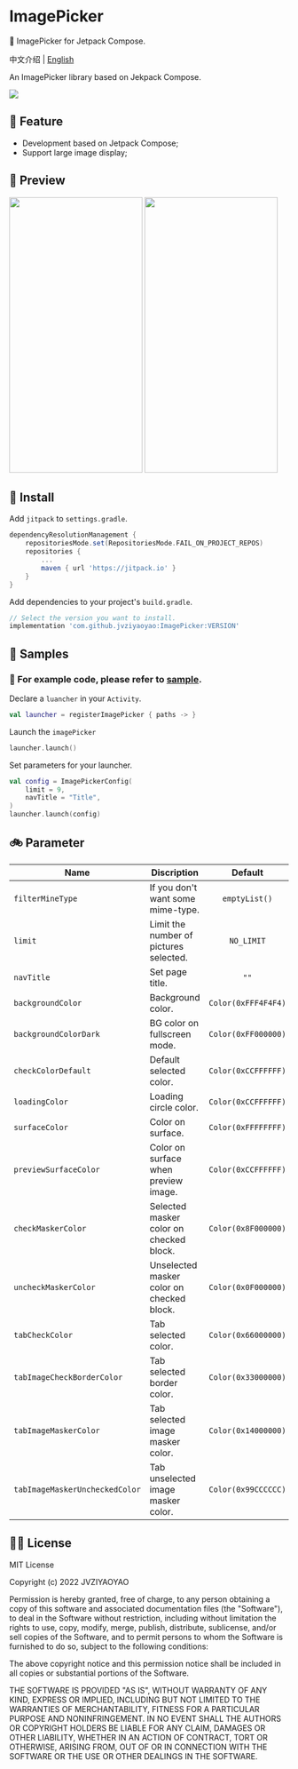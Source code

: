 # ImagePicker
🌆 ImagePicker for Jetpack Compose.

中文介绍 | [English](/README_en.md)

An ImagePicker library based on Jekpack Compose.

[![](https://www.jitpack.io/v/jvziyaoyao/ImagePicker.svg)](https://www.jitpack.io/#jvziyaoyao/ImagePicker)

🚀 Feature
--------
- Development based on Jetpack Compose;
- Support large image display;

🍟 Preview
--------
<img src="doc/preview_02.gif" height="496" width="240"></img>
<img src="doc/preview_01.gif" height="496" width="240"></img>

🎯 Install
--------
Add `jitpack` to `settings.gradle`.
```groovy
dependencyResolutionManagement {
    repositoriesMode.set(RepositoriesMode.FAIL_ON_PROJECT_REPOS)
    repositories {
        ...
        maven { url 'https://jitpack.io' }
    }
}
```
Add dependencies to your project's `build.gradle`.
```gradle
// Select the version you want to install.
implementation 'com.github.jvziyaoyao:ImagePicker:VERSION'
```

🍤 Samples
--------
### 👋 For example code, please refer to [sample](https://github.com/jvziyaoyao/ImagePicker/tree/main/sample).

Declare a `luancher` in your `Activity`.
```kotlin
val launcher = registerImagePicker { paths -> }
```
Launch the `imagePicker`
```kotlin
launcher.launch()
```
Set parameters for your launcher.
```kotlin
val config = ImagePickerConfig(
    limit = 9,
    navTitle = "Title",
)
launcher.launch(config)
```
🚲 Parameter
--------
| Name | Discription | Default |
| --- | --- | :---: |
| `filterMineType` | If you don't want some mime-type. | `emptyList()` |
| `limit` | Limit the number of pictures selected. | `NO_LIMIT` |
| `navTitle` | Set page title. | `""` |
| `backgroundColor` | Background color. | `Color(0xFFF4F4F4)` |
| `backgroundColorDark` | BG color on fullscreen mode. | `Color(0xFF000000)` |
| `checkColorDefault` | Default selected color. | `Color(0xCCFFFFFF)` |
| `loadingColor` | Loading circle color. | `Color(0xCCFFFFFF)` |
| `surfaceColor` | Color on surface. | `Color(0xFFFFFFFF)` |
| `previewSurfaceColor` | Color on surface when preview image. | `Color(0xCCFFFFFF)` |
| `checkMaskerColor` | Selected masker color on checked block. | `Color(0x8F000000)` |
| `uncheckMaskerColor` | Unselected masker color on checked block. | `Color(0x0F000000)` |
| `tabCheckColor` | Tab selected color. | `Color(0x66000000)` |
| `tabImageCheckBorderColor` | Tab selected border color. | `Color(0x33000000)` |
| `tabImageMaskerColor` | Tab selected image masker color. | `Color(0x14000000)` |
| `tabImageMaskerUncheckedColor` | Tab unselected image masker color. | `Color(0x99CCCCCC)` |

🕵️‍♀️ License
--------
MIT License

Copyright (c) 2022 JVZIYAOYAO

Permission is hereby granted, free of charge, to any person obtaining a copy
of this software and associated documentation files (the "Software"), to deal
in the Software without restriction, including without limitation the rights
to use, copy, modify, merge, publish, distribute, sublicense, and/or sell
copies of the Software, and to permit persons to whom the Software is
furnished to do so, subject to the following conditions:

The above copyright notice and this permission notice shall be included in all
copies or substantial portions of the Software.

THE SOFTWARE IS PROVIDED "AS IS", WITHOUT WARRANTY OF ANY KIND, EXPRESS OR
IMPLIED, INCLUDING BUT NOT LIMITED TO THE WARRANTIES OF MERCHANTABILITY,
FITNESS FOR A PARTICULAR PURPOSE AND NONINFRINGEMENT. IN NO EVENT SHALL THE
AUTHORS OR COPYRIGHT HOLDERS BE LIABLE FOR ANY CLAIM, DAMAGES OR OTHER
LIABILITY, WHETHER IN AN ACTION OF CONTRACT, TORT OR OTHERWISE, ARISING FROM,
OUT OF OR IN CONNECTION WITH THE SOFTWARE OR THE USE OR OTHER DEALINGS IN THE
SOFTWARE.